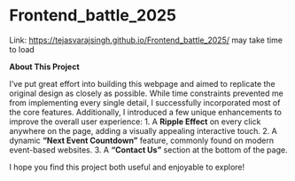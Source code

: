 # Frontend_battle_2025


Link: https://tejasvarajsingh.github.io/Frontend_battle_2025/
may take time to load

**About This Project**

I’ve put great effort into building this webpage and aimed to replicate the original design as closely as possible. While time constraints prevented me from implementing every single detail, I successfully incorporated most of the core features. Additionally, I introduced a few unique enhancements to improve the overall user experience:
	1.	A **Ripple Effect** on every click anywhere on the page, adding a visually appealing interactive touch.
	2.	A dynamic **“Next Event Countdown”** feature, commonly found on modern event-based websites.
	3.	A **“Contact Us”** section at the bottom of the page.

I hope you find this project both useful and enjoyable to explore!

